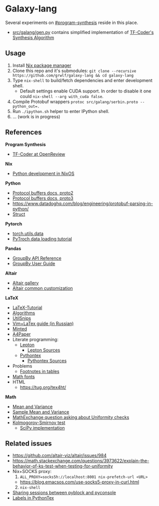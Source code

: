 Galaxy-lang
===========

Several experiments on
[#program-synthesis](https://paperswithcode.com/task/program-synthesis)
reside in this place.

* [src/galang/gen.py](./src/galang/gen.py) contains simplified implementation of
[TF-Coder's Synthesis Algorithm](https://paperswithcode.com/paper/tf-coder-program-synthesis-for-tensor)


Usage
-----

1. Install [Nix package manager](https://github.com/NixOS/nix)
2. Clone this repo and it's submodules:
   `git clone --recursive https://github.com/grwlf/galaxy-lang && cd galaxy-lang`
3. Type `nix-shell` to build/fetch dependencies and enter development shell.
   - Default settings enable CUDA support. In order to disable it one could
     `nix-shell --arg with_cuda false`.
4. Compile Protobuf wrappers `protoc src/galang/serbin.proto --python_out=.`
5. Run `./ipython.sh` helper to enter IPython shell.
6. ... (work is in progress)


References
----------

**Program Synthesis**

* [TF-Coder at OpenReview](https://openreview.net/forum?id=nJ5Ij53umw2)

**Nix**

* [Python development in NixOS](https://nixos.wiki/wiki/Python)

**Python**

* [Protocol buffers docs, proto2](https://developers.google.com/protocol-buffers/)
* [Protocol buffers docs, proto3](https://developers.google.com/protocol-buffers/docs/proto3)
* https://www.datadoghq.com/blog/engineering/protobuf-parsing-in-python/
* [Struct](https://docs.python.org/3/library/struct.html)

**Pytorch**

* [torch.utils.data](https://pytorch.org/docs/1.7.1/data.html?highlight=torch%20utils%20data#module-torch.utils.data)
* [PyTroch data loading tutorial](https://pytorch.org/tutorials/beginner/data_loading_tutorial.html)

**Pandas**

* [GroupBy API Reference](https://pandas.pydata.org/pandas-docs/stable/reference/api/pandas.DataFrame.groupby.html)
* [GroupBy User Guide](https://pandas.pydata.org/pandas-docs/stable/user_guide/groupby.html)

**Altair**

* [Altair gallery](https://altair-viz.github.io/gallery/)
* [Altair common customization](https://altair-viz.github.io/user_guide/customization.html)

**LaTeX**

* [LaTeX-Tutorial](https://www.latex-tutorial.com/)
* [Algorithms](https://shantoroy.com/latex/how-to-write-algorithm-in-latex/)
* [UtilSnips](https://github.com/SirVer/ultisnips)
* [Vim+LaTex guide (in Russian)](https://m.habr.com/ru/post/445066/)
* [Minted](https://www.overleaf.com/learn/latex/Code_Highlighting_with_minted)
* [A4Paper](https://www.overleaf.com/learn/latex/page_size_and_margins)
* Literate programming:
  - [Lepton](https://www.math.univ-paris13.fr/~lithiao/ResearchLepton/Lepton.html)
    + [Lepton Sources](https://github.com/slithiaote/lepton)
  - [Pythontex](https://ctan.math.illinois.edu/macros/latex/contrib/pythontex/pythontex.pdf)
    + [Pythontex Sources](https://github.com/gpoore/pythontex)
* Problems
  - [Footnotes in tables](https://tex.stackexchange.com/questions/35200/footnotes-in-tabulars)
* [Math fonts](https://www.overleaf.com/learn/latex/Mathematical_fonts)
* HTML
  - https://tug.org/tex4ht/

**Math**

* [Mean and Variance](https://online.stat.psu.edu/stat414/lesson/24/24.3)
* [Sample Mean and Variance](https://online.stat.psu.edu/stat414/lesson/26/26.3)
* [MathExchange question asking about Uniformity checks](https://math.stackexchange.com/questions/2435/is-there-a-simple-test-for-uniform-distributions)
* [Kolmogorov-Smirnov test](https://en.wikipedia.org/wiki/Kolmogorov%E2%80%93Smirnov_test)
  - [SciPy implementation](https://docs.scipy.org/doc/scipy-1.6.0/reference/generated/scipy.stats.kstest.html)

Related issues
--------------

* https://github.com/altair-viz/altair/issues/984
* https://math.stackexchange.com/questions/3973622/explain-the-behavior-of-ks-test-when-testing-for-uniformity
* Nix+SOCKS proxy:
  1. `ALL_PROXY=socks5h://localhost:8001 nix-prefetch-url <URL>`
   - https://blog.emacsos.com/use-socks5-proxy-in-curl.html
  2. `nix-shell`
* [Sharing sessions between pyblock and pyconsole](https://github.com/gpoore/pythontex/issues/55)
* [Labels in PythonTex](https://github.com/gpoore/pythontex/issues/179)

